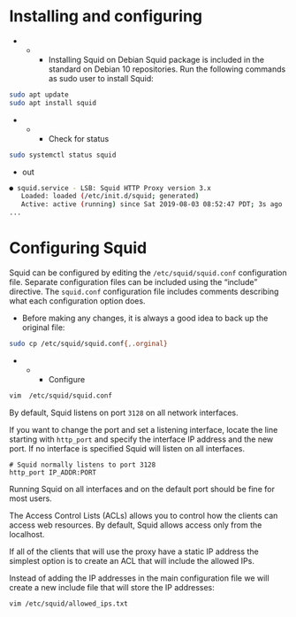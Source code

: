 # Installing and configuring
- - - Installing Squid on Debian 
Squid package is included in the standard on Debian 10 repositories. Run the following commands as sudo user to install Squid:

```bash
sudo apt update
sudo apt install squid
```
- - - Check for status

```bash
sudo systemctl status squid
```
- out
```bash
● squid.service - LSB: Squid HTTP Proxy version 3.x
   Loaded: loaded (/etc/init.d/squid; generated)
   Active: active (running) since Sat 2019-08-03 08:52:47 PDT; 3s ago
...
```
# Configuring Squid 

Squid can be configured by editing the `/etc/squid/squid.conf` configuration file. Separate configuration files can be included using the “include” directive.
The `squid.conf` configuration file includes comments describing what each configuration option does.

- Before making any changes, it is always a good idea to back up the original file:

```bash
sudo cp /etc/squid/squid.conf{,.orginal}
```

- - - Configure

```bash
vim  /etc/squid/squid.conf
```

By default, Squid listens on port `3128` on all network interfaces.

If you want to change the port and set a listening interface, locate the line starting with `http_port` and specify the interface IP address and the new port. If no interface is specified Squid will listen on all interfaces.

```
# Squid normally listens to port 3128
http_port IP_ADDR:PORT
```
Running Squid on all interfaces and on the default port should be fine for most users.

The Access Control Lists (ACLs) allows you to control how the clients can access web resources. By default, Squid allows access only from the localhost.

If all of the clients that will use the proxy have a static IP address the simplest option is to create an ACL that will include the allowed IPs.

Instead of adding the IP addresses in the main configuration file we will create a new include file that will store the IP addresses:

```bash
vim /etc/squid/allowed_ips.txt
```











